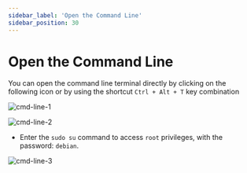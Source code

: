 ```yaml
---
sidebar_label: 'Open the Command Line'
sidebar_position: 30
---
```


# Open the Command Line

You can open the command line terminal directly by clicking on the following icon or by using the shortcut `Ctrl + Alt + T` key combination

![cmd-line-1](/docs/meles/cmd-line-1.webp)

![cmd-line-2](/docs/meles/cmd-line-2.webp)

- Enter the `sudo su` command to access `root` privileges, with the password: `debian`.

![cmd-line-3](/docs/meles/cmd-line-3.webp)